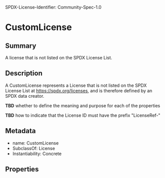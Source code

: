 SPDX-License-Identifier: Community-Spec-1.0

# CustomLicense

## Summary

A license that is not listed on the SPDX License List.

## Description

A CustomLicense represents a License that is not listed on the SPDX License
List at https://spdx.org/licenses, and is therefore defined by an SPDX data
creator.

**TBD** whether to define the meaning and purpose for each of the properties

**TBD** how to indicate that the License ID must have the prefix "LicenseRef-"

## Metadata

- name: CustomLicense
- SubclassOf: License
- Instantiability: Concrete

## Properties
